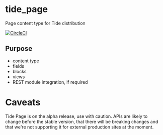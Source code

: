# tide_page
Page content type for Tide distribution

[![CircleCI](https://circleci.com/gh/dpc-sdp/tide_page.svg?style=shield&circle-token=2a0e49166724ac193636fba5b458024e00342dce)](https://circleci.com/gh/dpc-sdp/tide_page)

## Purpose
- content type
- fields
- blocks
- views
- REST module integration, if required

# Caveats

Tide Page is on the alpha release, use with caution. APIs are likely to change before the stable version, that there will be breaking changes and that we're not supporting it for external production sites at the moment.